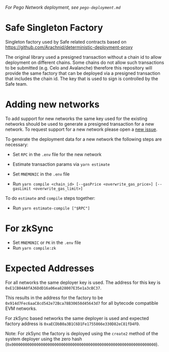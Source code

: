 *For Pego Network deployment, see `pego-deployment.md`*

# Safe Singleton Factory

Singleton factory used by Safe related contracts based on https://github.com/Arachnid/deterministic-deployment-proxy

The original library used a presigned transaction without a chain id to allow deployment on different chains. Some chains do not allow such transactions to be submitted (e.g. Celo and Avalanche) therefore this repository will provide the same factory that can be deployed via a presigned transaction that includes the chain id. The key that is used to sign is controlled by the Safe team.

# Adding new networks

To add support for new networks the same key used for the existing networks should be used to generate a presigned transaction for a new network. To request support for a new network please open a [new issue](https://github.com/safe-global/safe-singleton-factory/issues/new/choose).

To generate the deployment data for a new network the following steps are necessary:

- Set `RPC` in the `.env` file for the new network
- Estimate transaction params via `yarn estimate`

- Set `MNEMONIC` in the `.env` file
- Run `yarn compile <chain_id> [--gasPrice <overwrite_gas_price>] [--gasLimit <overwrite_gas_limit>]`

To do `estimate` and `compile` steps together:

- Run `yarn estimate-compile ["$RPC"]`

# For zkSync

- Set `MNEMONIC` or `PK` in the `.env` file
- Run `yarn compile:zk`

# Expected Addresses

For all networks the same deployer key is used. The address for this key is `0xE1CB04A0fA36DdD16a06ea828007E35e1a3cBC37`.

This results in the address for the factory to be `0x914d7Fec6aaC8cd542e72Bca78B30650d45643d7` for all bytecode compatible EVM networks.

For zkSync based networks the same deployer is used and expected factory address is `0xaECDbB0a3B1C6D1Fe1755866e330D82eC81fD4FD`.

Note: For zkSync the factory is deployed using the `create2` method of the system deployer using the zero hash (`0x0000000000000000000000000000000000000000000000000000000000000000`).
